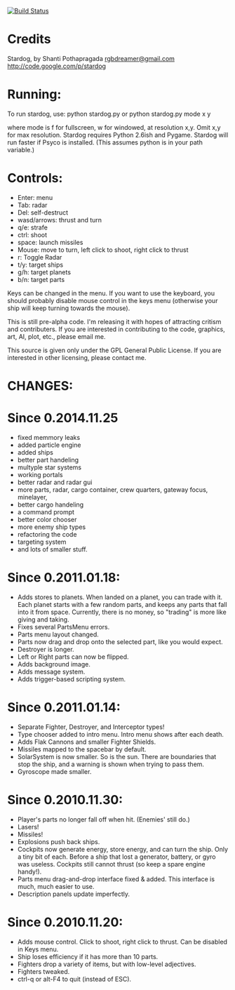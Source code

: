 [![Build Status](https://travis-ci.org/aaps/stardog.svg?branch=master)](https://travis-ci.org/aaps/stardog)


Credits
===
Stardog, by Shanti Pothapragada
rgbdreamer@gmail.com
http://code.google.com/p/stardog


Running:
===
To run stardog, use:
python stardog.py
or
python stardog.py mode x y

where mode is f for fullscreen, w for windowed, at resolution x,y.  Omit x,y for max resolution. 
Stardog requires Python 2.6ish and Pygame.  Stardog will run faster if Psyco is installed.
(This assumes python is in your path variable.)

Controls:
===
* Enter: menu
* Tab: radar
* Del: self-destruct
* wasd/arrows: thrust and turn
* q/e: strafe
* ctrl: shoot
* space: launch missiles
* Mouse: move to turn, left click to shoot, right click to thrust
* r: Toggle Radar
* t/y: target ships
* g/h: target planets
* b/n: target parts

Keys can be changed in the menu. If you want to use the keyboard, you should probably disable mouse control in the keys menu (otherwise your ship will keep turning towards the mouse).

This is still pre-alpha code.  I'm releasing it with hopes of attracting critism and contributers.
If you are interested in contributing to the code, graphics, art, AI, plot, etc., please email me.

This source is given only under the GPL General Public License.  If you are interested in other licensing, please contact me. 


CHANGES:
===
Since 0.2014.11.25
===

* fixed memmory leaks
* added particle engine
* added ships
* better part handeling
* multyple star systems
* working portals
* better radar and radar gui
* more parts, radar, cargo container, crew quarters, gateway focus, minelayer, 
* better cargo handeling
* a command prompt
* better color chooser
* more enemy ship types
* refactoring the code
* targeting system
* and lots of smaller stuff.

Since 0.2011.01.18:
===

* Adds stores to planets.  When landed on a planet, you can trade with it.  Each planet starts with a few random parts, and keeps any parts that fall into it from space.  Currently, there is no money, so "trading" is more like giving and taking.
* Fixes several PartsMenu errors.
* Parts menu layout changed.
* Parts now drag and drop onto the selected part, like you would expect.
* Destroyer is longer.
* Left or Right parts can now be flipped.
* Adds background image.
* Adds message system.
* Adds trigger-based scripting system. 

Since 0.2011.01.14:
===

* Separate Fighter, Destroyer, and Interceptor types!
* Type chooser added to intro menu.  Intro menu shows after each death.
* Adds Flak Cannons and smaller Fighter Shields. 
* Missiles mapped to the spacebar by default.
* SolarSystem is now smaller.  So is the sun.  There are boundaries that stop the ship, and a warning is shown when trying to pass them.
* Gyroscope made smaller.

Since 0.2010.11.30:
===

* Player's parts no longer fall off when hit. (Enemies' still do.)
* Lasers!
* Missiles!
* Explosions push back ships. 
* Cockpits now generate energy, store energy, and can turn the ship.  Only a tiny bit of each.  Before a ship that lost a generator, battery, or gyro was useless.  Cockpits still cannot thrust (so keep a spare engine handy!).
* Parts menu drag-and-drop interface fixed & added.  This interface is much, much easier to use.
* Description panels update imperfectly.


Since 0.2010.11.20:
===

* Adds mouse control.  Click to shoot, right click to thrust.  Can be disabled in Keys menu. 
* Ship loses efficiency if it has more than 10 parts. 
* Fighters drop a variety of items, but with low-level adjectives. 
* Fighters tweaked. 
* ctrl-q or alt-F4 to quit (instead of ESC).


